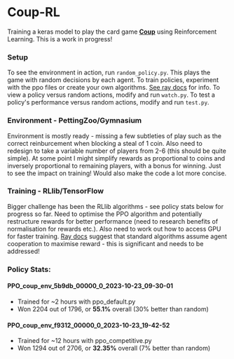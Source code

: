 # Coup-RL

Training a keras model to play the card game **[Coup](https://www.ultraboardgames.com/coup/game-rules.php)** using Reinforcement Learning. This is a work in progress!

### Setup

To see the environment in action, run `random_policy.py`. This plays the game with random decisions by each agent.
To train policies, experiment with the ppo files or create your own algorithms. [See ray docs](https://docs.ray.io/en/latest/rllib/index.html) for info.
To view a policy versus random actions, modify and run `watch.py`.
To test a policy's performance versus random actions, modify and run `test.py`.

### Environment - PettingZoo/Gymnasium

Environment is mostly ready - missing a few subtleties of play such as the correct reinburcement when blocking a steal of 1 coin. Also need to redesign to take a variable number of players from 2-6 (this should be quite simple). At some point I might simplify rewards as proportional to coins and inversely proportional to remaining players, with a bonus for winning. Just to see the impact on training! Would also make the code a lot more concise.

### Training - RLlib/TensorFlow

Bigger challenge has been the RLlib algorithms - see policy stats below for progress so far. Need to optimise the PPO algorithm and potentially restructure rewards for better performance (need to research benefits of normalisation for rewards etc.). Also need to work out how to access GPU for faster training. [Ray docs](https://github.com/ray-project/ray/blob/master/rllib/env/wrappers/pettingzoo_env.py) suggest that standard algorithms assume agent cooperation to maximise reward -
this is significant and needs to be addressed!

### Policy Stats:

#### PPO_coup_env_5b9db_00000_0_2023-10-23_09-30-01

- Trained for ~2 hours with ppo_default.py
- Won 2204 out of 1796, or **55.1%** overall (30% better than random)

#### PPO_coup_env_f9312_00000_0_2023-10-23_19-42-52

- Trained for ~12 hours with ppo_competitive.py
- Won 1294 out of 2706, or **32.35%** overall (7% better than random)
